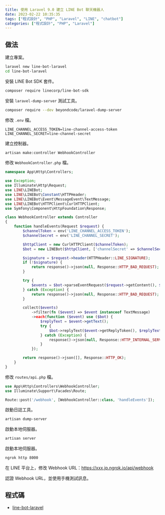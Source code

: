 ```yaml
---
title: 使用 Laravel 9.0 建立 LINE Bot 聊天機器人
date: 2023-02-22 10:35:35
tags: ["程式設計", "PHP", "Laravel", "LINE", "chatbot"]
categories: ["程式設計", "PHP", "Laravel"]
---
```


## 做法

建立專案。

```bash
laravel new line-bot-laravel
cd line-bot-laravel
```

安裝 LINE Bot SDK 套件。

```bash
composer require linecorp/line-bot-sdk
```

安裝 `laravel-dump-server` 測試工具。

```bash
composer require --dev beyondcode/laravel-dump-server
```

修改 `.env` 檔。

```env
LINE_CHANNEL_ACCESS_TOKEN=line-channel-access-token
LINE_CHANNEL_SECRET=line-channel-secret
```

建立控制器。

```bash
artisan make:controller WebhookController
```

修改 `WebhookController.php` 檔。

```php
namespace App\Http\Controllers;

use Exception;
use Illuminate\Http\Request;
use LINE\LINEBot;
use LINE\LINEBot\Constant\HTTPHeader;
use LINE\LINEBot\Event\MessageEvent\TextMessage;
use LINE\LINEBot\HTTPClient\CurlHTTPClient;
use Symfony\Component\HttpFoundation\Response;

class WebhookController extends Controller
{
    function handleEvents(Request $request) {
        $channelToken = env('LINE_CHANNEL_ACCESS_TOKEN');
        $channelSecret = env('LINE_CHANNEL_SECRET');

        $httpClient = new CurlHTTPClient($channelToken);
        $bot = new LINEBot($httpClient, ['channelSecret' => $channelSecret]);

        $signature = $request->header(HTTPHeader::LINE_SIGNATURE);
        if (!$signature) {
            return response()->json(null, Response::HTTP_BAD_REQUEST);
        }

        try {
            $events = $bot->parseEventRequest($request->getContent(), $signature);
        } catch (Exception) {
            return response()->json(null, Response::HTTP_BAD_REQUEST);
        }

        collect($events)
            ->filter(fn ($event) => $event instanceof TextMessage)
            ->each(function ($event) use ($bot) {
                $replyText = $event->getText();
                try {
                    $bot->replyText($event->getReplyToken(), $replyText);
                } catch (Exception) {
                    response()->json(null, Response::HTTP_INTERNAL_SERVER_ERROR);
                }
            });

        return response()->json([], Response::HTTP_OK);
    }
}
```

修改 `routes/api.php` 檔。

```php
use App\Http\Controllers\WebhookController;
use Illuminate\Support\Facades\Route;

Route::post('/webhook', [WebhookController::class, 'handleEvents']);
```

啟動日誌工具。

```bash
artisan dump-server
```

啟動本地伺服器。

```bash
artisan server
```

啟動本地伺服器。

```bash
ngrok http 8000
```

在 LINE 平台上，修改 Webhook URL：<https://xxx.jp.ngrok.io/api/webhook>

認證 Webhook URL，並使用手機測試訊息。

## 程式碼

- [line-bot-laravel](https://github.com/memochou1993/line-bot-laravel)
